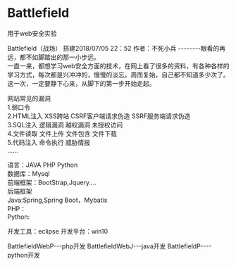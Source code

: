 # Battlefield
用于web安全实验

Battlefield（战场）
搭建2018/07/05 22：52
作者：不死小兵  --------眼看的再远，都不如脚踏出的那一小步远。<br/>
一直一来，都想学习web安全方面的技术，在网上看了很多的资料，有各种各样的学习方式，每次都是兴冲冲的，慢慢的淡忘。周而复始，自己都不知道多少次了。
这一次，一定要静下心来，从脚下的第一步开始走起。
 
 
 
网站常见的漏洞<br/>
1.弱口令<br/>
2.HTML注入   XSS跨站   CSRF客户端请求伪造   SSRF服务端请求伪造<br/>
3.SQL注入    逻辑漏洞  越权漏洞    未授权访问<br/>
4.文件读取   文件上传  文件包含    文件下载<br/>
5.代码注入   命令执行  威胁情报<br/>
......





语言：JAVA  PHP Python<br/>
数据库：Mysql<br/>
前端框架：BootStrap,Jquery....<br/>
后端框架<br/>
    Java:Spring,Spring Boot，Mybatis<br/>
    PHP：<br/>
    Python:<br/>

开发工具：eclipse
开发平台：win10


BattlefieldWebP---php开发
BattlefieldWebJ---java开发
BattlefieldP----python开发